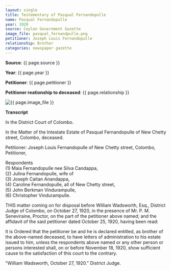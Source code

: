 ```yaml
---
layout: single
title: Testementary of Pasqual Fernandopulle
name: Pasqual Fernandopulle
year: 1920
source: Ceylon Government Gazette
image_file: pasqual_fernandpulle.png
petitioner: Joseph Louis Fernandopulle 
relationship: Brother
categories: newspaper gazette
---
```




  **Source**: {{ page.source }}

  **Year**: {{ page.year }}

  **Petitioner**: {{ page.petitioner }}

  **Petitioner reationship to deceased**: {{ page.relationship }} 

 <img src="/family-history/assets/images/gazette/{{ page.image_file }}" alt="{{ page.image_file }}">

 **Transcript** 

In the District Court of Colombo.

In the Matter of the Intestate Estate of Pasqual Fernandopulle of New Chetty street, Colombo, deceased.

Petitioner: Joseph Louis Fernandopulle of New Chetty street, Colombo, Petitioner,

Respondents<br />
(1) Maia Fernandopulle nee Silva Candappa,<br />
(2) Julina Fernandopulle, wife of<br />
(3) Joseph Caitan Anandappa,<br />
(4) Caroline Fernandopulle, all of New Chetty street,<br />
(5) John Berkman Vindurampulle,<br />
(6) Christopher Vindurampulle.<br />

THIS matter coming on for disposal before William Wadsworth, Esq., District Judge of Colombo, on October 27, 1920, in the presence of Mr. P. M. Seneviraine, Proctor, on the part of the petitioner above named; and the affidavit of the said petitioner dated October 25, 1920, having been read:

It is Ordered that the petitioner be and he is declared entitled, as brother of the above-named deceased, to have letters of administration to his estate issued to him, unless the respondents above named or any other person or persons interested shall, on or before November 18, 1920, show sufficient cause to the satisfaction of this court to the contrary.

"William Wadsworth, October 27, 1920."
District Judge.



